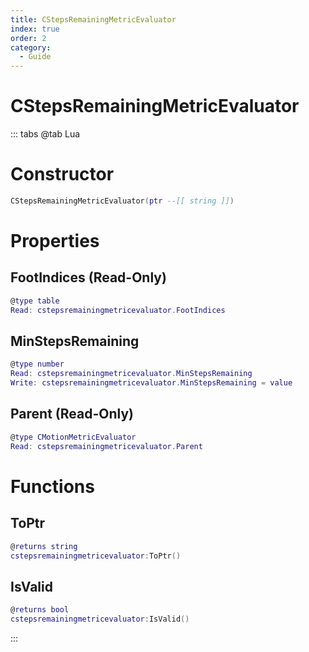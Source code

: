 ```yaml
---
title: CStepsRemainingMetricEvaluator
index: true
order: 2
category:
  - Guide
---
```


# CStepsRemainingMetricEvaluator

::: tabs
@tab Lua
# Constructor
```lua
CStepsRemainingMetricEvaluator(ptr --[[ string ]])
```
# Properties
## FootIndices (Read-Only)
```lua
@type table
Read: cstepsremainingmetricevaluator.FootIndices
```
## MinStepsRemaining 
```lua
@type number
Read: cstepsremainingmetricevaluator.MinStepsRemaining
Write: cstepsremainingmetricevaluator.MinStepsRemaining = value
```
## Parent (Read-Only)
```lua
@type CMotionMetricEvaluator
Read: cstepsremainingmetricevaluator.Parent
```
# Functions
## ToPtr
```lua
@returns string
cstepsremainingmetricevaluator:ToPtr()
```
## IsValid
```lua
@returns bool
cstepsremainingmetricevaluator:IsValid()
```

:::